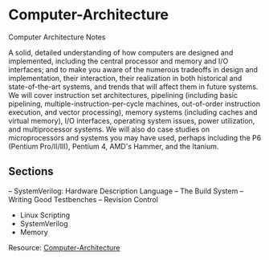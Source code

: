 # Computer-Architecture
Computer Architecture Notes

A solid, detailed understanding of how computers are designed and implemented, including the central processor and memory and I/O interfaces; and to make you aware of the numerous tradeoffs in design and implementation, their interaction, their realization in both historical and state-of-the-art systems, and trends that will affect them in future systems. We will cover instruction set architectures, pipelining (including basic pipelining, multiple-instruction-per-cycle machines, out-of-order instruction execution, and vector processing), memory systems (including caches and virtual memory), I/O interfaces, operating system issues, power utilization, and multiprocessor systems. We will also do case studies on microprocessors and systems you may have used, perhaps including the P6 (Pentium Pro/II/III), Pentium 4, AMD's Hammer, and the Itanium.

## Sections
– SystemVerilog: Hardware Description Language
– The Build System
– Writing Good Testbenches
– Revision Control
- Linux Scripting
- SystemVerilog
- Memory



Resource: [Computer-Architecture](https://www.eecs.umich.edu/courses/eecs470/)

